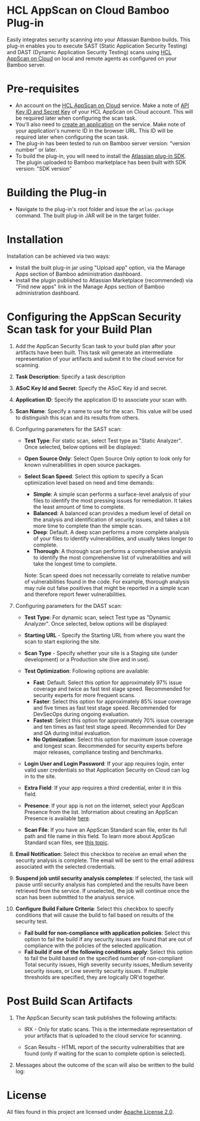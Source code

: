 # HCL AppScan on Cloud Bamboo Plug-in

Easily integrates security scanning into your Atlassian Bamboo builds. This plug-in enables you to execute SAST (Static Application Security Testing) and DAST (Dynamic Application Security Testing) scans using [HCL AppScan on Cloud](https://cloud.appscan.com/) on local and remote agents as configured on your Bamboo server.

# Pre-requisites

- An account on the [HCL AppScan on Cloud](https://cloud.appscan.com/) service. Make a note of [API Key ID and Secret Key](https://help.hcltechsw.com/appscan/ASoC/appseccloud_generate_api_key_cm.html) of your HCL AppScan on Cloud account. This will be required later when configuring the scan task.
- You'll also need to [create an application](https://help.hcltechsw.com/appscan/ASoC/ent_create_application.html) on the service. Make note of your application's numeric ID in the browser URL. This ID will be required later when configuring the scan task.
- The plug-in has been tested to run on Bamboo server version: "version number" or later.
- To build the plug-in, you will need to install the [Atlassian plug-in SDK](https://developer.atlassian.com/docs/getting-started). The plugin uploaded to Bamboo marketplace has been built with SDK version: "SDK version"

# Building the Plug-in

- Navigate to the plug-in's root folder and issue the `atlas-package` command. The built plug-in JAR will be in the target folder.

# Installation

   Installation can be achieved via two ways:
   
   - Install the built plug-in jar using "Upload app" option, via the Manage Apps section of Bamboo administration dashboard.
   - Install the plugin published to Atlassian Marketplace (recommended) via "Find new apps" link in the Manage Apps section of Bamboo administration dashboard.
  

# Configuring the AppScan Security Scan task for your Build Plan

1. Add the AppScan Security Scan task to your build plan after your artifacts have been built. This task will generate an intermediate representation of your artifacts and submit it to the cloud service for scanning.

2. **Task Description**: Specify a task description
   
3. **ASoC Key Id and Secret**: Specify the ASoC Key id and secret.

4. **Application ID**: Specify the application ID to associate your scan with.

5. **Scan Name**: Specify a name to use for the scan. This value will be used to distinguish this scan and its results from others.

6. Configuring parameters for the SAST scan:

   - **Test Type**: For static scan, select Test type as "Static Analyzer". Once selected, below options will be displayed:

   - **Open Source Only**: Select Open Source Only option to look only for known vulnerabilities in open source packages.

   - **Select Scan Speed**: Select this optiom to specify a Scan optimization level based on need and time demands:
      - **Simple**: A simple scan performs a surface-level analysis of your files to identify the most pressing issues for remediation. It takes the least amount of time to complete.
      - **Balanced**: A balanced scan provides a medium level of detail on the analysis and identification of security issues, and takes a bit more time to complete than the simple scan.
      - **Deep**: Default. A deep scan performs a more complete analysis of your files to identify vulnerabilities, and usually takes longer to complete.
      - **Thorough**: A thorough scan performs a comprehensive analysis to identify the most comprehensive list of vulnerabilities and will take the longest time to complete.
      
      Note: Scan speed does not necessarily correlate to relative number of vulnerabilities found in the code. For example, thorough analysis may rule out false positives that might be reported in a simple scan and therefore report fewer vulnerabilities.

7. Configuring parameters for the DAST scan:

   - **Test Type**: For dynamic scan, select Test type as "Dynamic Analyzer". Once selected, below options will be displayed:

   - **Starting URL** - Specify the Starting URL from where you want the scan to start exploring the site.

   - **Scan Type** - Specify whether your site is a Staging site (under development) or a Production site (live and in use).

   - **Test Optimization**: Following options are available:
      - **Fast**: Default. Select this option for approximately 97% issue coverage and twice as fast test stage speed. Recommended for security experts for more frequent scans.
      - **Faster**: Select this option for approximately 85% issue coverage and five times as fast test stage speed. Recommended for DevSecOps during ongoing evaluation.
      - **Fastest**: Select this option for approximately 70% issue coverage and ten times as fast test stage speed. Recommended for Dev and QA during initial evaluation.
      - **No Optimization**: Select this option for maximum issue coverage and longest scan. Recommended for security experts before major releases, compliance testing and benchmarks.

   - **Login User and Login Password**: If your app requires login, enter valid user credentials so that Application Security on Cloud can log in to the site.

   - **Extra Field**: If your app requires a third credential, enter it in this field.

   - **Presence**: If your app is not on the internet, select your AppScan Presence from the list. Information about creating an AppScan Presence is available [here](https://help.hcltechsw.com/appscan/ASoC/asp_scanning.html).

   - **Scan File**: If you have an AppScan Standard scan file, enter its full path and file name in this field. To learn more about AppScan Standard scan files, see [this topic](https://help.hcltechsw.com/appscan/ASoC/asd_AppScanStandard.html).

 8. **Email Notification**: Select this checkbox to receive an email when the security analysis is complete. The email will be sent to the email address associated with the selected credentials. 

 9. **Suspend job until security analysis completes**: If selected, the task will pause until security analysis has completed and the results have been retrieved from the service. If unselected, the job will continue once the scan has been submitted to the analysis service.

 10. **Configure Build Failure Criteria**: Select this checkbox to specify conditions that will cause the build to fail based on results of the security test.
      - **Fail build for non-compliance with application policies**: Select this option to fail the build if any security issues are found that are out of compliance with the policies of the selected application.
      - **Fail build if one of the following conditions apply**: Select this option to fail the build based on the specified number of non-compliant Total security issues, High severity security issues, Medium severity security issues, or Low severity security issues. If multiple thresholds are specified, they are logically OR'd together.

# Post Build Scan Artifacts

1. The AppScan Security scan task publishes the following artifacts:

   - IRX - Only for static scans. This is the intermediate representation of your artifacts that is uploaded to the cloud service for scanning.
   
   - Scan Results - HTML report of the security vulnerabilties that are found (only if waiting for the scan to complete option is selected).

2. Messages about the outcome of the scan will also be written to the build log:

# License

All files found in this project are licensed under [Apache License 2.0](LICENSE).
